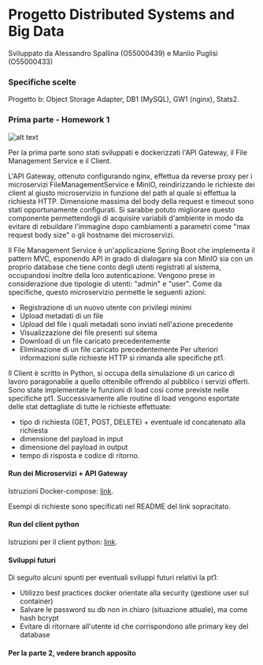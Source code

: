 # Progetto Distributed Systems and Big Data
Sviluppato da Alessandro Spallina (O55000439) e Manlio Puglisi (O55000433)

### Specifiche scelte
Progetto b: Object Storage Adapter, DB1 (MySQL), GW1 (nginx), Stats2.

### Prima parte - Homework 1

![alt text](https://raw.githubusercontent.com/PManlio/ObjectStorageAdapter/master/readmeimg/osa-homework1.png?token=AHHOYZ62UD5WDQPWP2X5NQ26HSH4E)

Per la prima parte sono stati sviluppati e dockerizzati l'API Gateway, il File Management Service e il Client.


L'API Gateway, ottenuto configurando nginx, effettua da reverse proxy per i microservizi FileManagementService e MinIO, reindirizzando le richieste dei client al giusto microservizio in funzione del path al quale si effettua la richiesta HTTP. Dimensione massima del body della request e timeout sono stati opportunamente configurati.
Si sarabbe potuto migliorare questo componente permettendogli di acquisire variabili d'ambiente in modo da evitare di rebuildare l'immagine dopo cambiamenti a parametri come "max request body size" o gli hostname dei microservizi.

Il File Management Service è un'applicazione Spring Boot che implementa il pattern MVC, esponendo API in grado di dialogare sia con MinIO sia con un proprio database che tiene conto degli utenti registrati al sistema, occupandosi inoltre della loro autenticazione. Vengono prese in considerazione due tipologie di utenti: "admin" e "user".
Come da specifiche, questo microservizio permette le seguenti azioni:
* Registrazione di un nuovo utente con privilegi minimi
* Upload metadati di un file
* Upload del file i quali metadati sono inviati nell'azione precedente
* Visualizzazione dei file presenti sul sitema
* Download di un file caricato precedentemente
* Eliminazione di un file caricato precedentemente
Per ulteriori informazioni sulle richieste HTTP si rimanda alle specifiche pt1.

Il Client è scritto in Python, si occupa della simulazione di un carico di lavoro paragonabile a quello ottenibile offrendo al pubblico i servizi offerti.
Sono state implementate le funzioni di load così come previste nelle specifiche pt1.
Successivamente alle routine di load vengono esportate delle stat dettagliate di tutte le richieste effettuate:
* tipo di richiesta (GET, POST, DELETE) + eventuale id concatenato alla richiesta
* dimensione del payload in input
* dimensione del payload in output
* tempo di risposta e codice di ritorno.

#### Run dei Microservizi + API Gateway
Istruzioni Docker-compose: [link](https://github.com/PManlio/ObjectStorageAdapter/tree/pt2/sources/0_deploy).

Esempi di richieste sono specificati nel README del link sopracitato.

#### Run del client python
Istruzioni per il client python: [link](https://github.com/PManlio/ObjectStorageAdapter/tree/pt2/sources/pyclient).

#### Sviluppi futuri
Di seguito alcuni spunti per eventuali sviluppi futuri relativi la pt1:
* Utilizzo best practices docker orientate alla security (gestione user sul container)
* Salvare le password su db non in chiaro (situazione attuale), ma come hash bcrypt
* Evitare di ritornare all'utente id che corrispondono alle primary key del database

#### Per la parte 2, vedere branch apposito
